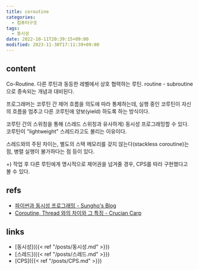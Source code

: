 ```yaml
---
title: coroutine
categories:
  - 컴퓨터구조
tags:
  - 동시성
date: 2022-10-11T20:39:15+09:00
modified: 2023-11-30T17:11:39+09:00
---
```


## content
Co-Routine. 다른 루틴과 동등한 레벨에서 상호 협력하는 루틴. routine - subroutine 으로 종속되는 개념과 대비된다.

프로그래머는 코루틴 간 제어 흐름을 의도에 따라 통제하는데, 실행 중인 코루틴이 자신의 흐름을 멈추고 다른 코루틴에 양보(yield) 하도록 하는 방식이다.

코루틴 간의 스위칭을 통해 (스레드 스위칭과 유사하게) 동시성 프로그래밍할 수 있다. 코루틴이 "lightweight" 스레드라고도 불리는 이유이다. 

스레드와의 주된 차이는, 별도의 스택 메모리를 갖지 않는다(stackless coroutine)는 점, 병렬 실행이 불가하다는 점 등이 있다.

+) 작업 후 다른 루틴에게 명시적으로 제어권을 넘겨줄 경우, CPS를 따라 구현했다고 볼 수 있다. 
## refs
- [파이썬과 동시성 프로그래밍 - Sungho's Blog](https://sgc109.github.io/2020/11/25/python-and-concurrency/)
- [Coroutine, Thread 와의 차이와 그 특징 - Crucian Carp](https://aaronryu.github.io/2019/05/27/coroutine-and-thread/)


## links
- [동시성]({{< ref "/posts/동시성.md" >}})
- [스레드]({{< ref "/posts/스레드.md" >}})
- [CPS]({{< ref "/posts/CPS.md" >}})
